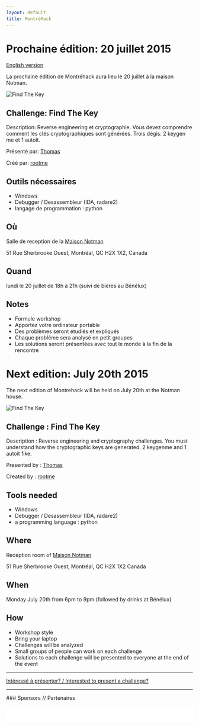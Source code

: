 ```yaml
---
layout: default
title: MontréHack
---
```

<!-- 

  This is the absolute minimum to get stuff up. Feel free [obliged] to add
  editorial niceties.

  Put this in index.md and update the following variables (like w/ vim's s///)
  $date $en_date
  $eventbrite_link
  $image (optional) format: ![AltText](path_to_image.png)
  $problem1_name, $problem1_desc, $problem1_tools, $problem1_presenter
  $en_problem1_name, $en_problem1_desc, $en_problem1_tools, $en_problem1_presenter
  repeat for problem 2, 3, etc.

/-->


# Prochaine édition: 20 juillet 2015
[English version](#english)

La prochaine édition de Montréhack aura lieu le 20 juillet à la maison Notman.

![Find The Key](/images/15-07_find_the_key.gif)

## Challenge: Find The Key

Description: Reverse engineering et cryptographie.  Vous devez comprendre comment les clés cryptographiques sont générées.  Trois dégis: 2 keygen me et 1 autoit.

Présenté par: [Thomas](https://twitter.com/nyx__o)

Créé par: [rootme](http://www.root-me.org/)

## Outils nécessaires

* Windows
* Debugger / Desassembleur (IDA, radare2)
* langage de programmation : python

## Où

Salle de reception de la [Maison Notman](http://notman.org/)

51 Rue Sherbrooke Ouest, Montréal, QC H2X 1X2, Canada

## Quand

lundi le 20 juillet de 18h à 21h (suivi de bières au Bénélux)

## Notes

* Formule workshop
* Apportez votre ordinateur portable
* Des problèmes seront étudiés et expliqués
* Chaque problème sera analysé en petit groupes
* Les solutions seront présentées avec tout le monde à la fin de la rencontre


<a id="english"></a>
# Next edition: July 20th 2015

The next edition of Montrehack will be held on July 20th at the Notman house.

![Find The Key](/images/15-07_find_the_key.gif)

## Challenge : Find The Key

Description : Reverse engineering and cryptography challenges.  You must understand how the cryptographic keys are generated.  2 keygenme and 1 autoit fike.

Presented by : [Thomas](https://twitter.com/nyx__o)

Created by : [rootme](http://www.root-me.org/)

## Tools needed

* Windows
* Debugger / Desassembleur (IDA, radare2)
* a programming language : python

## Where

Reception room of [Maison Notman](http://notman.org/)

51 Rue Sherbrooke Ouest, Montréal, QC H2X 1X2 Canada

## When

Monday July 20th from 6pm to 9pm (followed by drinks at Bénélux)

## How

* Workshop style
* Bring your laptop
* Challenges will be analyzed
* Small groups of people can work on each challenge
* Solutions to each challenge will be presented to everyone at the end of the event

<hr/>

[Intéressé à présenter? / Interested to present a challenge?](https://github.com/montrehack/montrehack.github.com/wiki/Present-at-Montrehack)

<hr/>
### Sponsors // Partenaires

[![Brasserie Benelux](/images/benelux.png)](http://brasseriebenelux.com/)